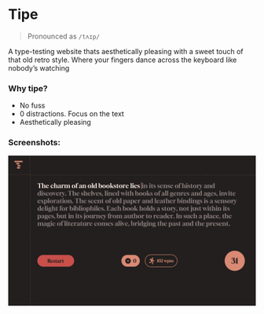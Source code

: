 # Tipe
> Pronounced as `/tʌɪp/`


A type-testing website thats aesthetically pleasing with a sweet touch of that old retro style.
Where your fingers dance across the keyboard like nobody’s watching

### Why tipe?
- No fuss
- 0 distractions. Focus on the text
- Aesthetically pleasing

### Screenshots:
![preview](image.png)
